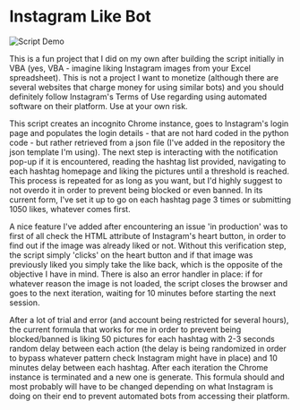 # Instagram Like Bot

![Script Demo](Media.gif)

This is a fun project that I did on my own after building the script initially in VBA (yes, VBA - imagine liking Instagram images from your Excel spreadsheet). This is not a project I want to monetize (although there are several websites that charge money for using similar bots) and you should definitely follow Instagram's Terms of Use regarding using automated software on their platform. Use at your own risk.

This script creates an incognito Chrome instance, goes to Instagram's login page and populates the login details - that are not hard coded in the python code - but rather retrieved from a json file (I've added in the repository the json template I'm using). The next step is interacting with the notification pop-up if it is encountered, reading the hashtag list provided, navigating to each hashtag homepage and liking the pictures until a threshold is reached. This process is repeated for as long as you want, but I'd highly suggest to not overdo it in order to prevent being blocked or even banned. In its current form, I've set it up to go on each hashtag page 3 times or submitting 1050 likes, whatever comes first.

A nice feature I've added after encountering an issue 'in production' was to first of all check the HTML attribute of Instagram's heart button, in order to find out if the image was already liked or not. Without this verification step, the script simply 'clicks' on the heart button and if that image was previously liked you simply take the like back, which is the opposite of the objective I have in mind. There is also an error handler in place: if for whatever reason the image is not loaded, the script closes the browser and goes to the next iteration, waiting for 10 minutes before starting the next session.

After a lot of trial and error (and account being restricted for several hours), the current formula that works for me in order to prevent being blocked/banned is liking 50 pictures for each hashtag with 2-3 seconds random delay between each action (the delay is being randomized in order to bypass whatever pattern check Instagram might have in place) and 10 minutes delay between each hashtag. After each iteration the Chrome instance is terminated and a new one is generate. This formula should and most probably will have to be changed depending on what Instagram is doing on their end to prevent automated bots from accessing their platform. </br>
